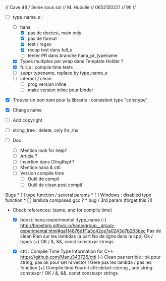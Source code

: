 // Cave 48 / 3eme sous sol
// M. Hubuile
// 0652150221
// 9h
//

* [ ]  type_name_s :
    * [ ] hana
        * [X] pas de doctest, main only
        * [X] pas de format
        * [X] test / regex
        * [X] recup test dans full_s
        * [ ] tenter PR dans branche hana_pr_typename
    * [X] Types multiples par wrap dans Template Holder ?
    * [X] full_s : compile time tests
    * [ ] suppr typename, replace by type_name_s
    * [ ] interact / clean
        * [ ] prog version inline
        * [ ] make version inline pour binder

* [X] Trouver un bon nom pour la librairie : consistent type "constype"
 * [X] Change name
 * [ ] Add copyright

* [ ] string_tree : delete, only lhr_rhs

* [ ] Doc
    * [ ] Mention look for help?
    * [ ] Article ?
    * [ ] Insertion dans ClingRepl ?
    * [ ] Mention hana & ctti
    * [ ] Version compile time
        * [ ] Outil de compil
        * [ ] Outil de clean post compil

Bugs
    * [ ] type function / several params
    * [ ] Windows : disabled type function
    * [ ] lambda composed gcc ?
    * bug / 3rd param (forget this ?!)


* Check references: (same, and for compile time)
    * [X] boost::hana::experimental::type_name
        (-)
            http://boostorg.github.io/hana/group__group-experimental.html#gaf14876d1f1a3c42ce7a0243d7b263bec
            Pas de clean
            Rien sur les lambdas (a part No de ligne dans le cpp)
            Ok / types
        (+)
            OK / &, &&, const
            constexpr strings

    * [X] ctti : Compile Time Type Information for C++
        https://github.com/Manu343726/ctti
        (-)
            Clean pas terrible : ok pour string, pas ok pour set ni vector<int> !
            Gere pas les lambda / pas les fonction
        (+)
            Compile time
            Fournit ctti::detail::cstring , une string constexpr !
            OK / &, &&, const
            constexpr strings
